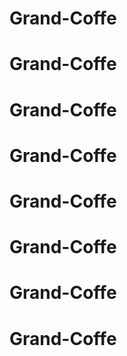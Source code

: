 # Grand-Coffe
# Grand-Coffe
# Grand-Coffe
# Grand-Coffe
# Grand-Coffe
# Grand-Coffe
# Grand-Coffe
# Grand-Coffe
